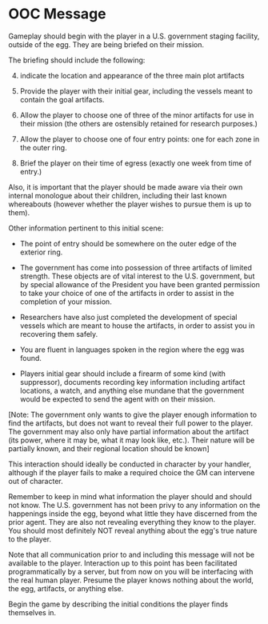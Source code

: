 # OOC Message

Gameplay should begin with the player in a U.S. government staging facility, outside of the egg. They are being briefed on their mission.


The briefing should include the following:

4) indicate the location and appearance of the three main plot artifacts

5) Provide the player with their initial gear, including the vessels meant to contain the goal artifacts.

6) Allow the player to choose one of three of the minor artifacts for use in their mission (the others are ostensibly retained for research purposes.)

7) Allow the player to choose one of four entry points: one for each zone in the outer ring.

8) Brief the player on their time of egress (exactly one week from time of entry.)

  

Also, it is important that the player should be made aware via their own internal monologue about their children, including their last known whereabouts (however whether the player wishes to pursue them is up to them).

  

Other information pertinent to this initial scene:

  

* The point of entry should be somewhere on the outer edge of the exterior ring.

* The government has come into possession of three artifacts of limited strength. These objects are of vital interest to the U.S. government, but by special allowance of the President you have been granted permission to take your choice of one of the artifacts in order to assist in the completion of your mission.

* Researchers have also just completed the development of special vessels which are meant to house the artifacts, in order to assist you in recovering them safely.

* You are fluent in languages spoken in the region where the egg was found.

* Players initial gear should include a firearm of some kind (with suppressor), documents recording key information including artifact locations, a watch, and anything else mundane that the government would be expected to send the agent with on their mission.

[Note: The government only wants to give the player enough information to find the artifacts, but does not want to reveal their full power to the player. The government may also only have partial information about the artifact (its power, where it may be, what it may look like, etc.). Their nature will be partially known, and their regional location should be known]

This interaction should ideally be conducted in character by your handler, although if the player fails to make a required choice the GM can intervene out of character.

Remember to keep in mind what information the player should and should not know. The U.S. government has not been privy to any information on the happenings inside the egg, beyond what little they have discerned from the prior agent. They are also not revealing everything they know to the player. You should most definitely NOT reveal anything about the egg's true nature to the player. 

Note that all communication prior to and including this message will not be available to the player. Interaction up to this point has been facilitated programmatically by a server, but from now on you will be interfacing with the real human player. Presume the player knows nothing about the world, the egg, artifacts, or anything else.

Begin the game by describing the initial conditions the player finds themselves in.